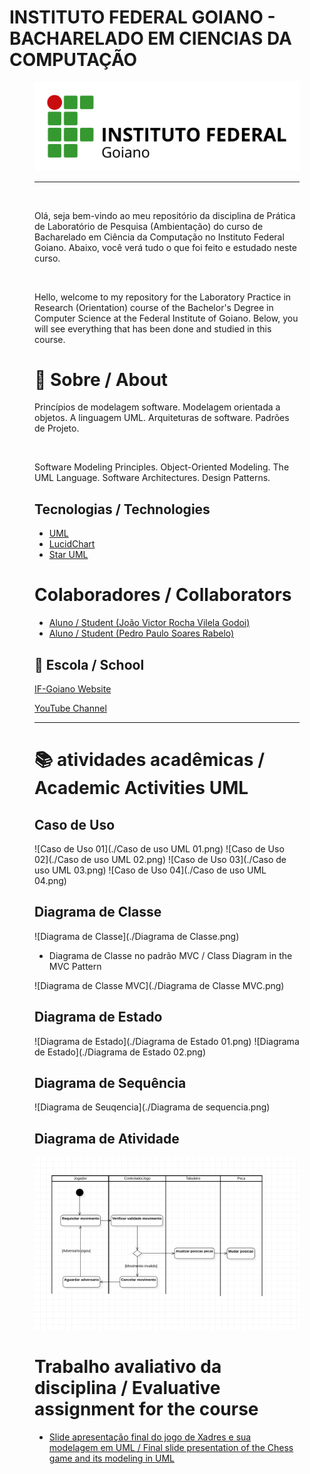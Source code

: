 # INSTITUTO FEDERAL GOIANO - BACHARELADO EM CIENCIAS DA COMPUTAÇÃO
<figure>

  <img src="logo IF-Goiano.png" alt="IF-Goiano logo">

---

<br>
  
Olá, seja bem-vindo ao meu repositório da disciplina de Prática de Laboratório de Pesquisa (Ambientação) do curso de Bacharelado em Ciência da Computação no Instituto Federal Goiano. Abaixo, você verá tudo o que foi feito e estudado neste curso.
  

<br>

  
Hello, welcome to my repository for the Laboratory Practice in Research (Orientation) course of the Bachelor's Degree in Computer Science at the Federal Institute of Goiano. Below, you will see everything that has been done and studied in this course.


# :rocket: Sobre / About

Princípios de modelagem software. Modelagem orientada a objetos. A linguagem UML.
Arquiteturas de software. Padrões de Projeto.

<br>


Software Modeling Principles. Object-Oriented Modeling. The UML Language.
Software Architectures. Design Patterns.

## Tecnologias / Technologies

 * [UML](https://www.uml.org/)
 * [LucidChart](https://www.lucidchart.com/pages/landing?utm_source=google&utm_medium=cpc&utm_campaign=_chart_en_tier3_mixed_search_brand_exact_&km_CPC_CampaignId=1484560207&km_CPC_AdGroupID=60168114191&km_CPC_Keyword=lucid%20chart&km_CPC_MatchType=e&km_CPC_ExtensionID=&km_CPC_Network=g&km_CPC_AdPosition=&km_CPC_Creative=442433234360&km_CPC_TargetID=kwd-55720648523&km_CPC_Country=9074194&km_CPC_Device=c&km_CPC_placement=&km_CPC_target=&gclid=CjwKCAjwyqWkBhBMEiwAp2yUFteZ_w0KOZx5uZf0htQWwvjuylzqI0efErItZk48JSvsASkBKrNrBBoChOkQAvD_BwE)
  * [Star UML]( https://staruml.io/)
  
  
# Colaboradores / Collaborators

  * [Aluno / Student (João Victor Rocha Vilela Godoi)](https://github.com/Joao-Victor-RVG)
  * [Aluno / Student (Pedro Paulo Soares Rabelo)](https://github.com/SwloBr)
  
  
  
## 🏫 Escola / School 

[IF-Goiano Website](https://ifgoiano.edu.br/home/index.php)

[YouTube Channel](https://www.youtube.com/user/ifgoiano)
  
  
  ---
  # :books: atividades acadêmicas / Academic Activities  UML 
  
  ## Caso de Uso




  ![Caso de Uso 01](./Caso de uso UML 01.png)
  ![Caso de Uso 02](./Caso de uso UML 02.png)
  ![Caso de Uso 03](./Caso de uso UML 03.png)
  ![Caso de Uso 04](./Caso de uso UML 04.png)

  
  ## Diagrama de Classe

  ![Diagrama de Classe](./Diagrama de Classe.png)


  * Diagrama de Classe no padrão MVC / Class Diagram in the MVC Pattern


  ![Diagrama de Classe MVC](./Diagrama de Classe MVC.png)
  
  ## Diagrama de Estado

  ![Diagrama de Estado](./Diagrama de Estado 01.png)
  ![Diagrama de Estado](./Diagrama de Estado 02.png)
  
  ## Diagrama de Sequência 

  ![Diagrama de Seuqencia](./Diagrama de sequencia.png)

  
  ## Diagrama de Atividade 

  ![Diagrama de Atividade](./Diagrama%20de%20Atividade.png)


  
  
  # Trabalho avaliativo da disciplina / Evaluative assignment for the course
  
 * [Slide apresentação final do jogo de Xadres e sua modelagem em UML  /  Final slide presentation of the Chess game and its modeling in UML](https://docs.google.com/presentation/d/1FbSgOG7UIUUrjjKw4PtNoJwyogETm0ft/edit?usp=sharing&ouid=108879520035228419943&rtpof=true&sd=true)